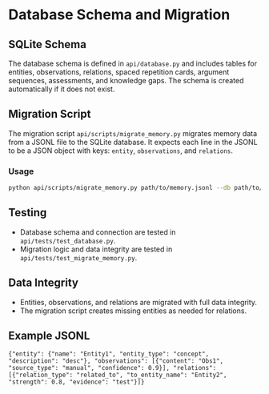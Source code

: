 # Database Schema and Migration

## SQLite Schema

The database schema is defined in `api/database.py` and includes tables for entities, observations, relations, spaced repetition cards, argument sequences, assessments, and knowledge gaps. The schema is created automatically if it does not exist.

## Migration Script

The migration script `api/scripts/migrate_memory.py` migrates memory data from a JSONL file to the SQLite database. It expects each line in the JSONL to be a JSON object with keys: `entity`, `observations`, and `relations`.

### Usage

```sh
python api/scripts/migrate_memory.py path/to/memory.jsonl --db path/to/muleta.db
```

## Testing

- Database schema and connection are tested in `api/tests/test_database.py`.
- Migration logic and data integrity are tested in `api/tests/test_migrate_memory.py`.

## Data Integrity

- Entities, observations, and relations are migrated with full data integrity.
- The migration script creates missing entities as needed for relations.

## Example JSONL

```jsonl
{"entity": {"name": "Entity1", "entity_type": "concept", "description": "desc"}, "observations": [{"content": "Obs1", "source_type": "manual", "confidence": 0.9}], "relations": [{"relation_type": "related_to", "to_entity_name": "Entity2", "strength": 0.8, "evidence": "test"}]}
```
